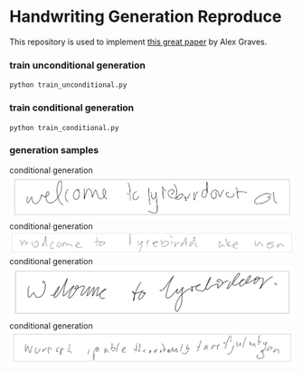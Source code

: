 # Handwriting Generation Reproduce 

This repository is used to implement [this great paper](https://arxiv.org/pdf/1308.0850.pdf) by Alex Graves. 

### train unconditional generation
```
python train_unconditional.py
```
### train conditional generation
```
python train_conditional.py
```
### generation samples
 conditional generation <img src='generation_samples/g1.png'>
 conditional generation <img src='generation_samples/g2.png'>
 conditional generation <img src='generation_samples/g3.png'>
 conditional generation <img src='generation_samples/g4.png'>